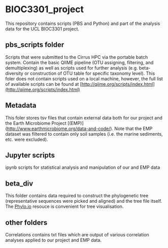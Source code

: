 # BIOC3301_project
This repository contains scripts (PBS and Python) and part of the analysis data for the UCL BIOC3301 project.

## pbs_scripts folder
Scripts that were submitted to the Cirrus HPC via the portable batch system. Contain the basic QIIME pipeline (OTU assigning, 
filtering, and demultiplexing) as well as scripts used for further analysis (e.g. beta-diversity or construction of OTU table for specific
taxonomy level). This foler does not contain scripts used on a local machine, however, the full list of available scripts can be found at [http://qiime.org/scripts/index.html](http://qiime.org/scripts/index.html) 

## Metadata 
This foler stores tsv files that contain external data both for our project and the Earth Microbiome Project [(EMP)] (http://www.earthmicrobiome.org/data-and-code/). 
Note that the EMP dataset was filtered to contain only soil samples (i.e. the marine sediments, etc. were excluded).

## Jupyter scripts 
ipynb scripts for statistical analysis and manipulation of our and EMP data

## beta_div
This folder contains data required to construct the phylogenetic tree (representative sequences were picked and aligned) and
the tree file itself. The [Phylo.io](http://phylo.io/) resouce is convenient for tree visualisation. 

## other folders 
Correlations contains txt files which are output of various correlation analyses applied to our project and EMP data.
 
